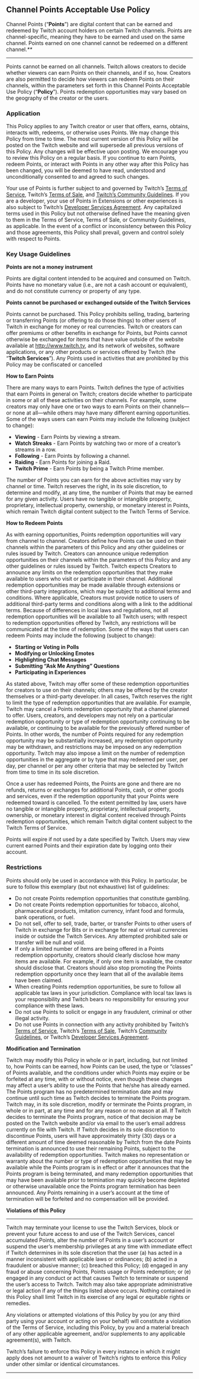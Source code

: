 Channel Points Acceptable Use Policy
------------------------------------

Channel Points (“**Points**”) are digital content that can be earned and redeemed by Twitch account holders on certain Twitch channels. Points are channel-specific, meaning they have to be earned and used on the same channel. Points earned on one channel cannot be redeemed on a different channel._\*\*_

* * *

Points cannot be earned on all channels. Twitch allows creators to decide whether viewers can earn Points on their channels, and if so, how. Creators are also permitted to decide how viewers can redeem Points on their channels, within the parameters set forth in this Channel Points Acceptable Use Policy (“**Policy**”). Points redemption opportunities may vary based on the geography of the creator or the users.

### Application

This Policy applies to any Twitch creator or user that offers, earns, obtains, interacts with, redeems, or otherwise uses Points. We may change this Policy from time to time. The most current version of this Policy will be posted on the Twitch website and will supersede all previous versions of this Policy. Any changes will be effective upon posting. We encourage you to review this Policy on a regular basis. If you continue to earn Points, redeem Points, or interact with Points in any other way after this Policy has been changed, you will be deemed to have read, understood and unconditionally consented to and agreed to such changes.

Your use of Points is further subject to and governed by Twitch’s [Terms of Service](https://www.twitch.tv/p/legal/terms-of-service/), Twitch’s [Terms of Sale](https://www.twitch.tv/p/legal/terms-of-sale/), and [Twitch’s Community Guidelines](https://www.twitch.tv/p/legal/community-guidelines/). If you are a developer, your use of Points in Extensions or other experiences is also subject to Twitch’s [Developer Services Agreement](https://www.twitch.tv/p/legal/developer-agreement/). Any capitalized terms used in this Policy but not otherwise defined have the meaning given to them in the Terms of Service, Terms of Sale, or Community Guidelines, as applicable. In the event of a conflict or inconsistency between this Policy and those agreements, this Policy shall prevail, govern and control solely with respect to Points.

### Key Usage Guidelines

**Points are not a money instrument**

Points are digital content intended to be acquired and consumed on Twitch. Points have no monetary value (i.e., are not a cash account or equivalent), and do not constitute currency or property of any type.

**Points cannot be purchased or exchanged outside of the Twitch Services**

Points cannot be purchased. This Policy prohibits selling, trading, bartering or transferring Points (or offering to do those things) to other users of Twitch in exchange for money or real currencies. Twitch or creators can offer premiums or other benefits in exchange for Points, but Points cannot otherwise be exchanged for items that have value outside of the website available at http://www.twitch.tv, and its network of websites, software applications, or any other products or services offered by Twitch (the “**Twitch Services**”). Any Points used in activities that are prohibited by this Policy may be confiscated or cancelled

**How to Earn Points**

There are many ways to earn Points. Twitch defines the type of activities that earn Points in general on Twitch; creators decide whether to participate in some or all of these activities on their channels. For example, some creators may only have one or two ways to earn Points on their channels—or none at all—while others may have many different earning opportunities. Some of the ways users can earn Points may include the following (subject to change):

*   **Viewing** - Earn Points by viewing a stream.
*   **Watch Streaks** - Earn Points by watching two or more of a creator’s streams in a row.
*   **Following** - Earn Points by following a channel.
*   **Raiding** - Earn Points for joining a Raid.
*   **Twitch Prime** - Earn Points by being a Twitch Prime member.

The number of Points you can earn for the above activities may vary by channel or time. Twitch reserves the right, in its sole discretion, to determine and modify, at any time, the number of Points that may be earned for any given activity. Users have no tangible or intangible property, proprietary, intellectual property, ownership, or monetary interest in Points, which remain Twitch digital content subject to the Twitch Terms of Service.

**How to Redeem Points**

As with earning opportunities, Points redemption opportunities will vary from channel to channel. Creators define how Points can be used on their channels within the parameters of this Policy and any other guidelines or rules issued by Twitch. Creators can announce unique redemption opportunities on their channels within the parameters of this Policy and any other guidelines or rules issued by Twitch. Twitch expects Creators to announce any limits on the redemption opportunities that they make available to users who visit or participate in their channel. Additional redemption opportunities may be made available through extensions or other third-party integrations, which may be subject to additional terms and conditions. Where applicable, Creators must provide notice to users of additional third-party terms and conditions along with a link to the additional terms. Because of differences in local laws and regulations, not all redemption opportunities will be available to all Twitch users; with respect to redemption opportunities offered by Twitch, any restrictions will be communicated at the time of redemption. Some of the ways that users can redeem Points may include the following (subject to change):

*   **Starting or Voting in Polls**
*   **Modifying or Unlocking Emotes**
*   **Highlighting Chat Messages**
*   **Submitting “Ask Me Anything” Questions**
*   **Participating in Experiences**

As stated above, Twitch may offer some of these redemption opportunities for creators to use on their channels; others may be offered by the creator themselves or a third-party developer. In all cases, Twitch reserves the right to limit the type of redemption opportunities that are available. For example, Twitch may cancel a Points redemption opportunity that a channel planned to offer. Users, creators, and developers may not rely on a particular redemption opportunity or type of redemption opportunity continuing to be available, or continuing to be available for the previously offered number of Points. In other words, the number of Points required for any redemption opportunity may be substantially increased, any redemption opportunity may be withdrawn, and restrictions may be imposed on any redemption opportunity. Twitch may also impose a limit on the number of redemption opportunities in the aggregate or by type that may redeemed per user, per day, per channel or per any other criteria that may be selected by Twitch from time to time in its sole discretion.

Once a user has redeemed Points, the Points are gone and there are no refunds, returns or exchanges for additional Points, cash, or other goods and services, even if the redemption opportunity that your Points were redeemed toward is cancelled. To the extent permitted by law, users have no tangible or intangible property, proprietary, intellectual property, ownership, or monetary interest in digital content received through Points redemption opportunities, which remain Twitch digital content subject to the Twitch Terms of Service.

Points will expire if not used by a date specified by Twitch. Users may view current earned Points and their expiration date by logging onto their account.

### Restrictions

Points should only be used in accordance with this Policy. In particular, be sure to follow this exemplary (but not exhaustive) list of guidelines:

*   Do not create Points redemption opportunities that constitute gambling.
*   Do not create Points redemption opportunities for tobacco, alcohol, pharmaceutical products, imitation currency, infant food and formula, bank operations, or fuel.
*   Do not sell, offer to sell, trade, barter, or transfer Points to other users of Twitch in exchange for Bits or in exchange for real or virtual currencies inside or outside the Twitch Services. Any attempted prohibited sale or transfer will be null and void.
*   If only a limited number of items are being offered in a Points redemption opportunity, creators should clearly disclose how many items are available. For example, if only one item is available, the creator should disclose that. Creators should also stop promoting the Points redemption opportunity once they learn that all of the available items have been claimed.
*   When creating Points redemption opportunities, be sure to follow all applicable tax laws in your jurisdiction. Compliance with local tax laws is your responsibility and Twitch bears no responsibility for ensuring your compliance with these laws.
*   Do not use Points to solicit or engage in any fraudulent, criminal or other illegal activity.
*   Do not use Points in connection with any activity prohibited by Twitch’s [Terms of Service](https://www.twitch.tv/p/legal/terms-of-service/), Twitch’s [Terms of Sale](https://www.twitch.tv/p/legal/terms-of-sale/), Twitch’s [Community Guidelines](https://www.twitch.tv/p/legal/community-guidelines/), or Twitch’s [Developer Services Agreement](https://www.twitch.tv/p/legal/developer-agreement/).

**Modification and Termination**

Twitch may modify this Policy in whole or in part, including, but not limited to, how Points can be earned, how Points can be used, the type or “classes” of Points available, and the conditions under which Points may expire or be forfeited at any time, with or without notice, even though these changes may affect a user’s ability to use the Points that he/she has already earned. The Points program has no predetermined termination date and may continue until such time as Twitch decides to terminate the Points program. Twitch may, in its sole discretion, modify or terminate the Points program, in whole or in part, at any time and for any reason or no reason at all. If Twitch decides to terminate the Points program, notice of that decision may be posted on the Twitch website and/or via email to the user’s email address currently on file with Twitch. If Twitch decides in its sole discretion to discontinue Points, users will have approximately thirty (30) days or a different amount of time deemed reasonable by Twitch from the date Points termination is announced to use their remaining Points, subject to the availability of redemption opportunities. Twitch makes no representation or warranty about the number or type of redemption opportunities that may be available while the Points program is in effect or after it announces that the Points program is being terminated, and many redemption opportunities that may have been available prior to termination may quickly become depleted or otherwise unavailable once the Points program termination has been announced. Any Points remaining in a user’s account at the time of termination will be forfeited and no compensation will be provided.

**Violations of this Policy**

* * *

Twitch may terminate your license to use the Twitch Services, block or prevent your future access to and use of the Twitch Services, cancel accumulated Points, alter the number of Points in a user’s account or suspend the user’s membership privileges at any time with immediate effect if Twitch determines in its sole discretion that the user (a) has acted in a manner inconsistent with applicable laws or ordinances; (b) acted in a fraudulent or abusive manner; (c) breached this Policy; (d) engaged in any fraud or abuse concerning Points, Points usage or Points redemption; or (e) engaged in any conduct or act that causes Twitch to terminate or suspend the user’s access to Twitch. Twitch may also take appropriate administrative or legal action if any of the things listed above occurs. Nothing contained in this Policy shall limit Twitch in its exercise of any legal or equitable rights or remedies.

Any violations or attempted violations of this Policy by you (or any third party using your account or acting on your behalf) will constitute a violation of the Terms of Service, including this Policy, by you and a material breach of any other applicable agreement, and/or supplements to any applicable agreement(s), with Twitch.

Twitch’s failure to enforce this Policy in every instance in which it might apply does not amount to a waiver of Twitch’s rights to enforce this Policy under other similar or identical circumstances.

* * *